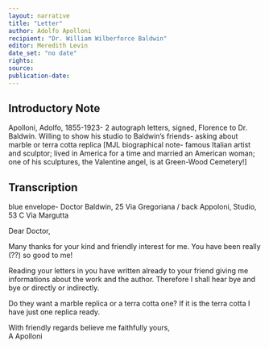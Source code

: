 ```yaml
---
layout: narrative
title: "Letter"
author: Adolfo Apolloni
recipient: "Dr. William Wilberforce Baldwin"
editor: Meredith Levin
date_set: "no date"
rights: 
source: 
publication-date: 
---
```


## Introductory Note

Apolloni, Adolfo, 1855-1923- 2 autograph letters, signed, Florence to Dr. Baldwin. Willing to show his studio to Baldwin’s friends- asking about marble or terra cotta replica [MJL biographical note- famous Italian artist and sculptor; lived in America for a time and married an American woman; one of his sculptures, the Valentine angel, is at Green-Wood Cemetery!]

## Transcription
blue envelope- Doctor Baldwin, 25 Via Gregoriana / back Appoloni, Studio, 53 C Via Margutta

Dear Doctor,

Many thanks for your kind and friendly interest for me. You have been really (??) so good to me!

Reading your letters in you have written already to your friend giving me informations about the work and the author. Therefore I shall hear bye and bye or directly or indirectly.

Do they want a marble replica or a terra cotta one? If it is the terra cotta I  have just one replica ready. 

With friendly regards believe me faithfully yours,  
A Apolloni
